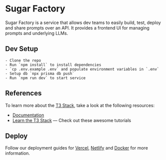 # Sugar Factory
Sugar Factory is a service that allows dev teams to easily build, test, deploy and share prompts over an API. It provides a frontend UI for managing prompts and underlying LLMs.

## Dev Setup
    - Clone the repo 
    - Run `npm install` to install dependencies
    - `cp .env.example .env` and populate environment variables in `.env`
    - Setup db `npx prisma db push`
    - Run `npm run dev` to start service

## References
To learn more about the [T3 Stack](https://create.t3.gg/), take a look at the following resources:

- [Documentation](https://create.t3.gg/)
- [Learn the T3 Stack](https://create.t3.gg/en/faq#what-learning-resources-are-currently-available) — Check out these awesome tutorials

## Deploy

Follow our deployment guides for [Vercel](https://create.t3.gg/en/deployment/vercel), [Netlify](https://create.t3.gg/en/deployment/netlify) and [Docker](https://create.t3.gg/en/deployment/docker) for more information.
